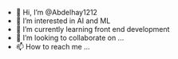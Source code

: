 - 👋 Hi, I’m @Abdelhay1212
- 👀 I’m interested in AI and ML
- 🌱 I’m currently learning front end development
- 💞️ I’m looking to collaborate on ...
- 📫 How to reach me ...

<!---
Abdelhay1212/Abdelhay1212 is a ✨ special ✨ repository because its `README.md` (this file) appears on your GitHub profile.
You can click the Preview link to take a look at your changes.
--->
